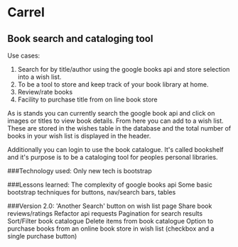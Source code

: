 # Carrel
## Book search and cataloging tool

Use cases:
1. Search for by title/author using the google books api and store selection into a wish list.
2. To be a tool to store and keep track of your book library at home.
3. Review/rate books
4. Facility to purchase title from on line book store

As is stands you can currently search the google book api and click on images or titles to view book details. From here you can add to a wish list. These are stored in the wishes table in the database and the total number of books in your wish list is displayed in the header.

Additionally you can login to use the book catalogue. It's called bookshelf and it's purpose is to be a cataloging tool for peoples personal libraries.


###Technology used:
Only new tech is bootstrap

###Lessons learned:
The complexity of google books api
Some basic bootstrap techniques for buttons, nav/search bars, tables

###Version 2.0:
'Another Search' button on wish list page
Share book reviews/ratings
Refactor api requests
Pagination for search results
Sort/Filter book catalogue
Delete items from book catalogue
Option to purchase books from an online book store in wish list (checkbox and a single purchase button)
